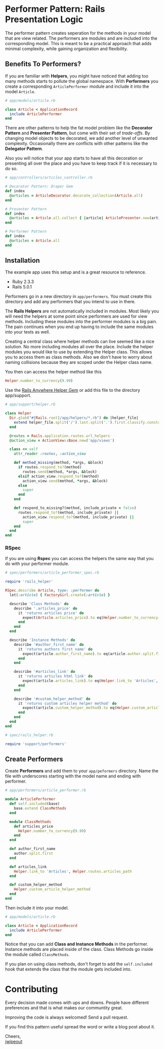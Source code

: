 # Performer Pattern: Rails Presentation Logic

The performer pattern creates seperation for the methods in your model that are view related. The performers are modules and are included into the corresponding model. This is meant to be a practical approach that adds minimal complexity, while gaining organization and flexibility.

## Benefits To Performers?

If you are familiar with __Helpers__, you might have noticed that adding too many methods starts to pollute the global namespace. With __Performers__ you create a corresponding ```ArticlePerformer``` module and include it into the model ```Article```.

```ruby
# app/models/article.rb

class Article < ApplicationRecord
  include ArticlePerformer
end
```

There are other patterns to help the fat model problem like the __Decorator Pattern__ and __Presenter Pattern__, but come with their set of _trade-offs_. By changing model objects to be decorated, we add another level of unwanted complexity. Occasionally there are conflicts with other patterns like the __Delegator Pattern__.

Also you will notice that your app starts to have all this decoration or presenting all over the place and you have to keep track if it is necessary to do so.

```ruby
# app/controllers/articles_controller.rb

# Decorator Pattern: Draper Gem
def index
  @articles = ArticleDecorator.decorate_collection(Article.all)
end

# Presenter Pattern
def index
  @articles = Article.all.collect { |article| ArticlePresenter.new(article) }
end

# Performer Pattern
def index
  @articles = Article.all
end
```

## Installation

The example app uses this setup and is a great resource to reference.

- Ruby 2.3.3
- Rails 5.0.1

Performers go in a new directory in ```app/performers```. You must create this directory and add any performers that you intend to use in there. 

The __Rails Helpers__ are not automatically included in modules. Most likely you will need the helpers at some point since performers are used for view methods. Including these modules into the performer modules is a  big pain. The pain continues when you end up having to include the same modules into your tests as well. 

Creating a central class where helper methods can live seemed like a nice solution. No more including modules all over the place. Include the helper modules you would like to use by extending the Helper class. This allows you to access them as class methods. Also we don't have to worry about naming collisions because they are scoped under the Helper class name.

You then can access the helper method like this

```ruby
Helper.number_to_currency(9.99)
```

Use the [Rails Anywhere Helper Gem](https://github.com/jwipeout/rails-helper-anywhere) or add this file to the directory app/support.

```ruby
# app/support/helper.rb

class Helper
  Dir.glob("#{Rails.root}/app/helpers/*.rb") do |helper_file|
    extend helper_file.split('/').last.split('.').first.classify.constantize
  end

  @routes = Rails.application.routes.url_helpers
  @action_view = ActionView::Base.new('app/views')

  class << self
    attr_reader :routes, :action_view

    def method_missing(method, *args, &block)
      if routes.respond_to?(method)
        routes.send(method, *args, &block)
      elsif action_view.respond_to?(method)
        action_view.send(method, *args, &block)
      else
        super
      end
    end

    def respond_to_missing?(method, include_private = false)
      routes.respond_to?(method, include_private) ||
        action_view.respond_to?(method, include_private) ||
        super
    end
  end
end
```

### RSpec

If you are using __Rspec__ you can access the helpers the same way that you do with your performer module. 

```ruby
# spec/performers/article_performer_spec.rb

require 'rails_helper'

RSpec.describe Article, type: :performer do
  let(:article) { FactoryGirl.create(:article) }

  describe 'Class Methods' do
    describe '.articles_price' do
      it 'returns articles price' do
        expect(Article.articles_price).to eq(Helper.number_to_currency(9.99))
      end
    end
  end

  describe 'Instance Methods' do
    describe '#author_first_name' do
      it 'returns authors first name' do
        expect(article.author_first_name).to eq(article.author.split.first)
      end
    end

    describe '#articles_link' do
      it 'returns articles html link' do
        expect(article.articles_link).to eq(Helper.link_to 'Articles', Helper.routes.articles_path)
      end
    end

    describe '#custom_helper_method' do
      it 'returns custom articles helper method' do
        expect(article.custom_helper_method).to eq(Helper.custom_article_helper_method)
      end
    end
  end
end
```

```ruby
# spec/rails_helper.rb

require 'support/performers'
```

## Create Performers

Create __Performers__ and add them to your ```app/peformers``` directory. Name the file with underscores starting with the model name and ending with performer.

```ruby
# app/performers/article_performer.rb

module ArticlePerformer
  def self.included(base)
    base.extend ClassMethods
  end

  module ClassMethods
    def articles_price
      Helper.number_to_currency(9.99)
    end
  end

  def author_first_name
    author.split.first
  end

  def articles_link
    Helper.link_to 'Articles', Helper.routes.articles_path
  end

  def custom_helper_method
    Helper.custom_article_helper_method
  end
end
```

Then include it into your model.


```ruby
# app/models/article.rb

class Article < ApplicationRecord
  include ArticlePerformer
end
```

Notice that you can add __Class and Instance Methods__ in the performer. Instance methods are placed inside of the class. Class Methods go inside the module called ```ClassMethods```.

If you plan on using class methods, don't forget to add the  ```self.included``` hook that extends the class that the module gets included into.

# Contributing

Every decision made comes with ups and downs. People have different preferences and that is what makes our communtity great.

Improving the code is always welcomed! Send a pull request.

If you find this pattern useful spread the word or write a blog post about it.

Cheers,<br>
[jwipeout](https://github.com/jwipeout)
